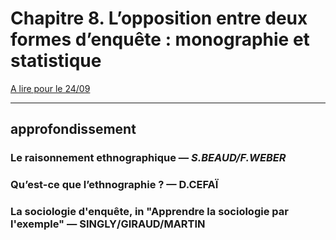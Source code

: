 # Chapitre 8. L’opposition entre deux formes d’enquête : monographie et statistique

[A lire pour le 24/09](https://books.openedition.org/pressesmines/916)

---

## approfondissement

### Le raisonnement ethnographique — _S.BEAUD/F.WEBER_

### Qu’est-ce que l’ethnographie ? — D.CEFAÏ

### La sociologie d'enquête, in "Apprendre la sociologie par l'exemple" — SINGLY/GIRAUD/MARTIN
